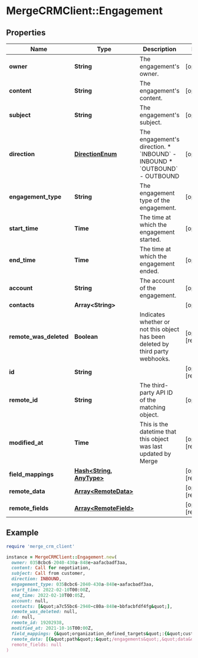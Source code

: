 # MergeCRMClient::Engagement

## Properties

| Name | Type | Description | Notes |
| ---- | ---- | ----------- | ----- |
| **owner** | **String** | The engagement&#39;s owner. | [optional] |
| **content** | **String** | The engagement&#39;s content. | [optional] |
| **subject** | **String** | The engagement&#39;s subject. | [optional] |
| **direction** | [**DirectionEnum**](DirectionEnum.md) | The engagement&#39;s direction.  * &#x60;INBOUND&#x60; - INBOUND * &#x60;OUTBOUND&#x60; - OUTBOUND | [optional] |
| **engagement_type** | **String** | The engagement type of the engagement. | [optional] |
| **start_time** | **Time** | The time at which the engagement started. | [optional] |
| **end_time** | **Time** | The time at which the engagement ended. | [optional] |
| **account** | **String** | The account of the engagement. | [optional] |
| **contacts** | **Array&lt;String&gt;** |  | [optional] |
| **remote_was_deleted** | **Boolean** | Indicates whether or not this object has been deleted by third party webhooks. | [optional][readonly] |
| **id** | **String** |  | [optional][readonly] |
| **remote_id** | **String** | The third-party API ID of the matching object. | [optional] |
| **modified_at** | **Time** | This is the datetime that this object was last updated by Merge | [optional][readonly] |
| **field_mappings** | [**Hash&lt;String, AnyType&gt;**](AnyType.md) |  | [optional][readonly] |
| **remote_data** | [**Array&lt;RemoteData&gt;**](RemoteData.md) |  | [optional][readonly] |
| **remote_fields** | [**Array&lt;RemoteField&gt;**](RemoteField.md) |  | [optional][readonly] |

## Example

```ruby
require 'merge_crm_client'

instance = MergeCRMClient::Engagement.new(
  owner: 0358cbc6-2040-430a-848e-aafacbadf3aa,
  content: Call for negotiation,
  subject: Call from customer,
  direction: INBOUND,
  engagement_type: 0358cbc6-2040-430a-848e-aafacbadf3aa,
  start_time: 2022-02-10T00:00Z,
  end_time: 2022-02-10T00:05Z,
  account: null,
  contacts: [&quot;a7c55bc6-2940-c80a-848e-bbfacbfdf4fg&quot;],
  remote_was_deleted: null,
  id: null,
  remote_id: 19202938,
  modified_at: 2021-10-16T00:00Z,
  field_mappings: {&quot;organization_defined_targets&quot;:{&quot;custom_key&quot;:&quot;custom_value&quot;},&quot;linked_account_defined_targets&quot;:{&quot;custom_key&quot;:&quot;custom_value&quot;}},
  remote_data: [{&quot;path&quot;:&quot;/engagements&quot;,&quot;data&quot;:[&quot;Varies by platform&quot;]}],
  remote_fields: null
)
```

